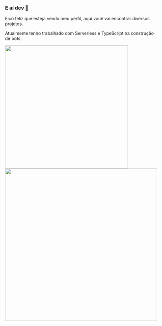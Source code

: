 ### E aí dev 👋

Fico feliz que esteja vendo meu perfil, aqui você vai encontrar diversos projetos.

Atualmente tenho trabalhado com Serverless e TypeScript na construção de bots.

<center>
  <table>
    <tr>
     <img width="400px" align="left" src="https://github-readme-stats.vercel.app/api/top-langs/?username=otallyto&hide=html&layout=compact&theme=dark" />
<img width="495px" align="left" src="https://github-readme-stats.vercel.app/api?username=otallyto&theme=dark" />
    </tr>   
  </table>
</center>
